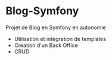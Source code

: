 # Blog-Symfony



Projet de Blog en Symfony en autonomie 

- Utilisation et intégration de templates
- Creation d'un Back Office
- CRUD 

